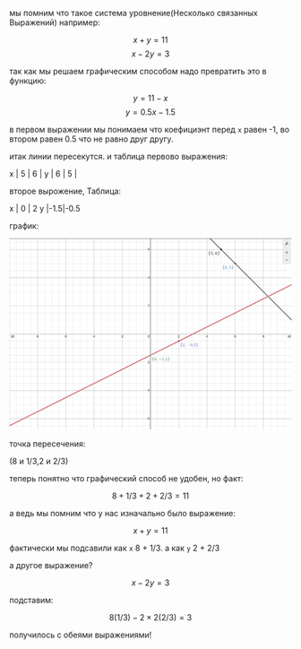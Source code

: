 мы помним что такое система уровнение(Несколько связанных Выражений)
например:

$$ x + y = 11 $$
$$ x - 2y = 3 $$

так как мы решаем графическим способом надо превратить это в функцию:

$$ y = 11 - x $$
$$ y = 0.5x - 1.5 $$

в первом выражении мы понимаем что коефициэнт перед `x` равен -1, во втором равен 0.5 что не равно друг другу.

итак линии пересекутся. и таблица первово выражения:

x | 5 | 6 |
y | 6 | 5 |

второе вырожение, Таблица:

x | 0 | 2
y |-1.5|-0.5

график:

![alt text](image-18.png)

точка пересечения:

(8 и 1/3,2 и 2/3)

теперь понятно что графический способ не удобен, но факт:

$$ 8 + 1/3 + 2 + 2/3 = 11 $$

а ведь мы помним что у нас изначально было выражение:

$$ x + y = 11 $$

фактически мы подсавили как `x` 8 + 1/3. а как `y` 2 + 2/3

а другое выражение?

$$ x - 2y = 3 $$

подставим:

$$ 8(1/3) - 2 × 2(2/3) = 3 $$

получилось с обеями выражениями!
